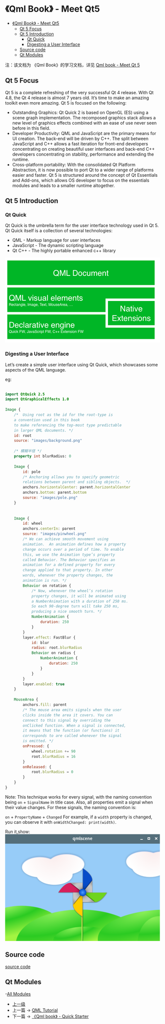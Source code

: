 # 《Qml Book》 - Meet Qt5

<!-- @import "[TOC]" {cmd="toc" depthFrom=1 depthTo=6 orderedList=false} -->

<!-- code_chunk_output -->

- [《Qml Book》 - Meet Qt5](#qml-book-meet-qt5)
  - [Qt 5 Focus](#qt-5-focus)
  - [Qt 5 Introduction](#qt-5-introduction)
    - [Qt Quick](#qt-quick)
    - [Digesting a User Interface](#digesting-a-user-interface)
  - [Source code](#source-code)
  - [Qt Modules](#qt-modules)

<!-- /code_chunk_output -->

注：该文档为 《Qml Book》的学习文档，详见 [Qml book - Meet Qt 5](https://qmlbook.github.io/ch01-meetqt/meetqt.html)

## Qt 5 Focus

Qt 5 is a complete refreshing of the very successful Qt 4 release. With Qt 4.8, the Qt 4 release is almost 7 years old. It’s time to make an amazing toolkit even more amazing. Qt 5 is focused on the following:

- Outstanding Graphics: Qt Quick 2 is based on OpenGL (ES) using a scene graph implementation. The recomposed graphics stack allows a new level of graphics effects combined with an ease of use never seen before in this field.
- Developer Productivity: QML and JavaScript are the primary means for UI creation. The back-end will be driven by C++. The split between JavaScript and C++ allows a fast iteration for front-end developers concentrating on creating beautiful user interfaces and back-end C++ developers concentrating on stability, performance and extending the runtime.
- Cross-platform portability: With the consolidated Qt Platform Abstraction, it is now possible to port Qt to a wider range of platforms easier and faster. Qt 5 is structured around the concept of Qt Essentials and Add-ons, which allows OS developer to focus on the essentials modules and leads to a smaller runtime altogether.

## Qt 5 Introduction

### Qt Quick

Qt Quick is the umbrella term for the user interface technology used in Qt 5. Qt Quick itself is a collection of several technologies:

- QML - Markup language for user interfaces
- JavaScript - The dynamic scripting language
- Qt C++ - The highly portable enhanced c++ library

![](../images/qmlBook_1_MeetQt5_202103222243_1.png)

### Digesting a User Interface

Let’s create a simple user interface using Qt Quick, which showcases some aspects of the QML language.

eg:

```qml

import QtQuick 2.5
import QtGraphicalEffects 1.0

Image {
    /*  Using root as the id for the root-type is 
    a convention used in this book 
    to make referencing the top-most type predictable 
    in larger QML documents. */
    id: root
    source: "images/background.png"

    /* 模糊半径 */
    property int blurRadius: 0

    Image {
        id: pole
        /* Anchoring allows you to specify geometric 
        relations between parent and sibling objects.  */
        anchors.horizontalCenter: parent.horizontalCenter
        anchors.bottom: parent.bottom
        source: "images/pole.png"
    }


    Image {
        id: wheel
        anchors.centerIn: parent
        source: "images/pinwheel.png"
        /* We can achieve smooth movement using 
        animation.  An animation defines how a property
        change occurs over a period of time. To enable
        this, we use the Animation type’s property 
        called Behavior. The Behavior specifies an 
        animation for a defined property for every 
        change applied to that property. In other 
        words, whenever the property changes, the 
        animation is run. */
        Behavior on rotation {
            /* Now, whenever the wheel’s rotation 
            property changes, it will be animated using 
            a NumberAnimation with a duration of 250 ms. 
            So each 90-degree turn will take 250 ms, 
            producing a nice smooth turn. */
            NumberAnimation {
                duration: 250
            }
        }
        layer.effect: FastBlur {
            id: blur
            radius: root.blurRadius
            Behavior on radius {
                NumberAnimation {
                    duration: 250
                }
            }
        }
        layer.enabled: true
    }

    MouseArea {
        anchors.fill: parent
        /* The mouse area emits signals when the user 
        clicks inside the area it covers. You can 
        connect to this signal by overriding the 
        onClicked function. When a signal is connected,
        it means that the function (or functions) it 
        corresponds to are called whenever the signal 
        is emitted. */
        onPressed: {
            wheel.rotation += 90
            root.blurRadius = 16
        }
        onReleased: {
            root.blurRadius = 0
        }
    }
}
```

Note:
This technique works for every signal, with the naming convention being `on` + `SignalName` in title case. Also, all properties emit a signal when their value changes. For these signals, the naming convention is:

`on` + `PropertyName` + `Changed`
For example, if a `width` property is changed, you can observe it with `onWidthChanged: print(width)`.

Run it,show:
![](../images/qmlBook_1_MeetQt5_202103222243_2.png)

## Source code

[source code](https://qmlbook.github.io/assets/ch01-meetqt-assets.tgz)

## Qt Modules

-[All Modules](https://doc.qt.io/qt-5/qtmodules.html)

- [上一级](README.md)
- 上一篇 -> [QML Tutorial](qml.md)
- 下一篇 -> [《Qml book》 - Quick Starter](qmlBook_4_quickStarter.md)
